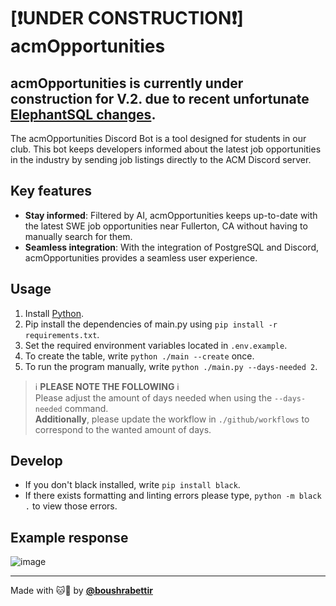 # [❗UNDER CONSTRUCTION❗] acmOpportunities

## acmOpportunities is currently under construction for V.2. due to recent unfortunate [ElephantSQL changes](https://www.elephantsql.com/blog/end-of-life-announcement.html).

The acmOpportunities Discord Bot is a tool designed for students in our club. This bot keeps developers informed about the latest job opportunities in the industry by sending job listings directly to the ACM Discord server.

## Key features

- **Stay informed**: Filtered by AI, acmOpportunities keeps up-to-date with the latest SWE job opportunities near Fullerton, CA without having to manually search for them.
- **Seamless integration**: With the integration of PostgreSQL and Discord, acmOpportunities provides a seamless user experience.

## Usage

1. Install [Python](https://www.python.org/downloads/).
2. Pip install the dependencies of main.py using `pip install -r requirements.txt`.
3. Set the required environment variables located in `.env.example`.
4. To create the table, write `python ./main --create` once.
5. To run the program manually, write `python ./main.py --days-needed 2`.

> ℹ️ **PLEASE NOTE THE FOLLOWING** ℹ️<br/>
> Please adjust the amount of days needed
> when using the `--days-needed` command.<br/> **Additionally**, please update the workflow in
> `./github/workflows` to correspond to the wanted amount of days.

## Develop

- If you don't black installed, write `pip install black`.
- If there exists formatting and linting errors please type, `python -m black .` to view those errors.

## Example response

![image](https://github.com/acmcsufoss/acmOpportunities/assets/116927138/d4962302-adee-4d41-a2c4-fccdeacd8710)

---

Made with 🐱💙 by [**@boushrabettir**](https://github.com/boushrabettir)
